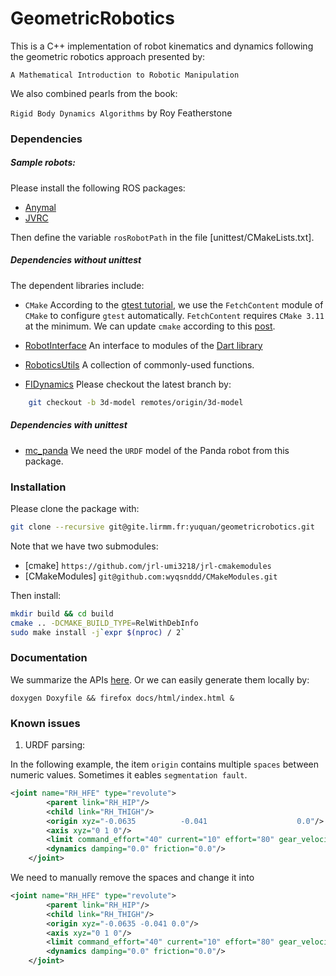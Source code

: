 # GeometricRobotics

This is a C++ implementation of robot kinematics and dynamics following the geometric robotics approach presented by: 

`A Mathematical Introduction to Robotic Manipulation`

We also combined pearls from the book: 

`Rigid Body Dynamics Algorithms` by Roy Featherstone

### Dependencies
##### Sample robots:  
Please install the following ROS packages:

- [Anymal](https://github.com/ANYbotics/anymal_b_simple_description)
- [JVRC](https://github.com/stephane-caron/jvrc_description)

Then define the variable `rosRobotPath` in the file [unittest/CMakeLists.txt].

##### Dependencies without unittest
The dependent libraries include:
- `CMake` According to the [gtest tutorial](https://google.github.io/googletest/quickstart-cmake.html), we use the `FetchContent` module of `CMake`  to configure `gtest` automatically. `FetchContent` requires `CMake 3.11` at the minimum. We can update `cmake` according to this [post](https://gite.lirmm.fr/yuquan/geometricrobotics/-/wikis/Update-cmake). 

- [RobotInterface](https://gite.lirmm.fr/yuquan/RobotInterface) An interface to modules of the [Dart library](https://dartsim.github.io/)
- [RoboticsUtils](https://gite.lirmm.fr/yuquan/roboticsutils) A collection of commonly-used functions.

- [FIDynamics](https://gite.lirmm.fr/yuquan/fidynamics) Please checkout the latest branch by:

```bash
    git checkout -b 3d-model remotes/origin/3d-model
```
##### Dependencies with unittest

- [mc_panda](https://github.com/jrl-umi3218/mc_panda) We need the `URDF` model of the Panda robot from this package.

### Installation

Please clone the package with: 
```sh
git clone --recursive git@gite.lirmm.fr:yuquan/geometricrobotics.git
```

Note that we have two submodules: 
  - [cmake] `https://github.com/jrl-umi3218/jrl-cmakemodules` 
  - [CMakeModules]  `git@github.com:wyqsnddd/CMakeModules.git`


Then install:

```sh
mkdir build && cd build 
cmake .. -DCMAKE_BUILD_TYPE=RelWithDebInfo
sudo make install -j`expr $(nproc) / 2`
```

### Documentation

We summarize the APIs [here](https://yuquan.lirmm.net/geometricrobotics/). Or we can easily generate them locally by: 

```
doxygen Doxyfile && firefox docs/html/index.html &
```


### Known issues
1. URDF parsing: 

In the following example, the item `origin` contains multiple `spaces` between numeric values. Sometimes it eables `segmentation fault`.

``` xml
<joint name="RH_HFE" type="revolute">    
        <parent link="RH_HIP"/>    
        <child link="RH_THIGH"/>    
        <origin xyz="-0.0635          -0.041                    0.0"/>    
        <axis xyz="0 1 0"/>    
        <limit command_effort="40" current="10" effort="80" gear_velocity="10" lower="-9.42" upper="9.42" velocity="15.0"/>    
        <dynamics damping="0.0" friction="0.0"/>  
    </joint>
```

We need to manually remove the spaces and change it into 
```xml
<joint name="RH_HFE" type="revolute">    
        <parent link="RH_HIP"/>    
        <child link="RH_THIGH"/>    
        <origin xyz="-0.0635 -0.041 0.0"/>    
        <axis xyz="0 1 0"/>    
        <limit command_effort="40" current="10" effort="80" gear_velocity="10" lower="-9.42" upper="9.42" velocity="15.0"/>    
        <dynamics damping="0.0" friction="0.0"/>  
    </joint>
```

